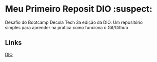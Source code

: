 # Meu Primeiro Reposit DIO :suspect: 
Desafio do Bootcamp Decola Tech 3a edição da DIO.
Um repositório simples para aprender na pratica como funciona o Git/Github

## Links
[DIO](https://www.dio.me/)


